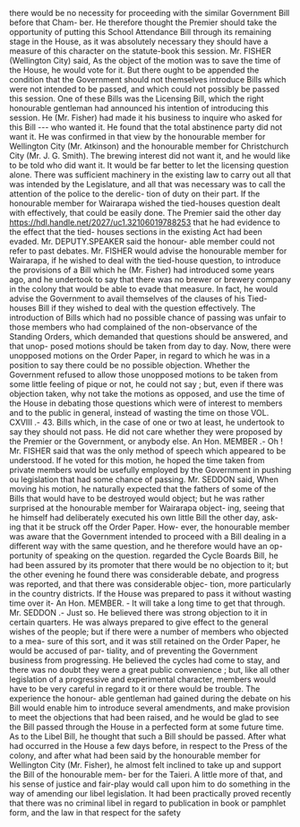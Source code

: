 there would be no necessity for proceeding with the similar Government Bill before that Cham- ber. He therefore thought the Premier should take the opportunity of putting this School Attendance Bill through its remaining stage in the House, as it was absolutely necessary they should have a measure of this character on the statute-book this session. Mr. FISHER (Wellington City) said, As the object of the motion was to save the time of the House, he would vote for it. But there ought to be appended the condition that the Government should not themselves introduce Bills which were not intended to be passed, and which could not possibly be passed this session. One of these Bills was the Licensing Bill, which the right honourable gentleman had announced his intention of introducing this session. He (Mr. Fisher) had made it his business to inquire who asked for this Bill --- who wanted it. He found that the total abstinence party did not want it. He was confirmed in that view by the honourable member for Wellington City (Mr. Atkinson) and the honourable member for Christchurch City (Mr. J. G. Smith). The brewing interest did not want it, and he would like to be told who did want it. It would be far better to let the licensing question alone. There was sufficient machinery in the existing law to carry out all that was intended by the Legislature, and all that was necessary was to call the attention of the police to the derelic- tion of duty on their part. If the honourable member for Wairarapa wished the tied-houses question dealt with effectively, that could be easily done. The Premier said the other day https://hdl.handle.net/2027/uc1.32106019788253 that he had evidence to the effect that the tied- houses sections in the existing Act had been evaded. Mr. DEPUTY.SPEAKER said the honour- able member could not refer to past debates. Mr. FISHER would advise the honourable member for Wairarapa, if he wished to deal with the tied-house question, to introduce the provisions of a Bill which he (Mr. Fisher) had introduced some years ago, and he undertook to say that there was no brewer or brewery company in the colony that would be able to evade that measure. In fact, he would advise the Government to avail themselves of the clauses of his Tied-houses Bill if they wished to deal with the question effectively. The introduction of Bills which had no possible chance of passing was unfair to those members who had complained of the non-observance of the Standing Orders, which demanded that questions should be answered, and that unop- posed motions should be taken from day to day. Now, there were unopposed motions on the Order Paper, in regard to which he was in a position to say there could be no possible objection. Whether the Government refused to allow those unopposed motions to be taken from some little feeling of pique or not, he could not say ; but, even if there was objection taken, why not take the motions as opposed, and use the time of the House in debating those questions which were of interest to members and to the public in general, instead of wasting the time on those VOL. CXVIII .- 43. Bills which, in the case of one or two at least, he undertook to say they should not pass. He did not care whether they were proposed by the Premier or the Government, or anybody else. An Hon. MEMBER .- Oh ! Mr. FISHER said that was the only method of speech which appeared to be understood. If he voted for this motion, he hoped the time taken from private members would be usefully employed by the Government in pushing ou legislation that had some chance of passing. Mr. SEDDON said, When moving his motion, he naturally expected that the fathers of some of the Bills that would have to be destroyed would object; but he was rather surprised at the honourable member for Wairarapa object- ing, seeing that he himself had deliberately executed his own little Bill the other day, ask- ing that it be struck off the Order Paper. How- ever, the honourable member was aware that the Government intended to proceed with a Bill dealing in a different way with the same question, and he therefore would have an op- portunity of speaking on the question. regarded the Cycle Boards Bill, he had been assured by its promoter that there would be no objection to it; but the other evening he found there was considerable debate, and progress was reported, and that there was considerable objec- tion, more particularly in the country districts. If the House was prepared to pass it without wasting time over it- An Hon. MEMBER. - It will take a long time to get that through. Mr. SEDDON .- Just so. He believed there was strong objection to it in certain quarters. He was always prepared to give effect to the general wishes of the people; but if there were a number of members who objected to a mea- sure of this sort, and it was still retained on the Order Paper, he would be accused of par- tiality, and of preventing the Government business from progressing. He believed the cycles had come to stay, and there was no doubt they were a great public convenience ; but, like all other legislation of a progressive and experimental character, members would have to be very careful in regard to it or there would be trouble. The experience the honour- able gentleman had gained during the debate on his Bill would enable him to introduce several amendments, and make provision to meet the objections that had been raised, and he would be glad to see the Bill passed through the House in a perfected form at some future time. As to the Libel Bill, he thought that such a Bill should be passed. After what had occurred in the House a few days before, in respect to the Press of the colony, and after what had been said by the honourable member for Wellington City (Mr. Fisher), he almost felt inclined to take up and support the Bill of the honourable mem- ber for the Taieri. A little more of that, and his sense of justice and fair-play would call upon him to do something in the way of amending our libel legislation. It had been practically proved recently that there was no criminal libel in regard to publication in book or pamphlet form, and the law in that respect for the safety 